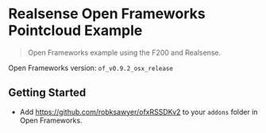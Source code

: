 # Realsense Open Frameworks Pointcloud Example
> Open Frameworks example using the F200 and Realsense. 

Open Frameworks version: `of_v0.9.2_osx_release`

## Getting Started
- Add <https://github.com/robksawyer/ofxRSSDKv2> to your `addons` folder in Open Frameworks.



